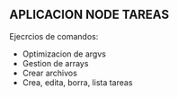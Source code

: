 ## APLICACION NODE TAREAS

Ejecrcios de comandos:
- Optimizacion de argvs
- Gestion de arrays
- Crear archivos
- Crea, edita, borra, lista tareas


